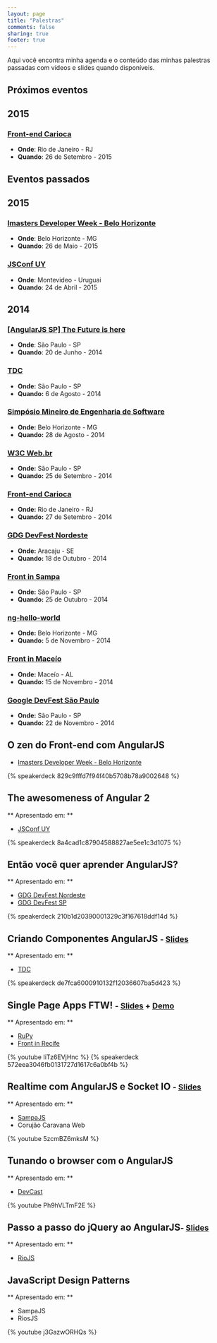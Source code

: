 ```yaml
---
layout: page
title: "Palestras"
comments: false
sharing: true
footer: true
---
```


Aqui você encontra minha agenda e o conteúdo das minhas palestras passadas com vídeos e slides quando disponíveis.


## Próximos eventos

## 2015

### [Front-end Carioca](http://frontendcarioca.com.br/)
- **Onde**: Rio de Janeiro - RJ
- **Quando**: 26 de Setembro - 2015


## Eventos passados


## 2015

### [Imasters Developer Week - Belo Horizonte](http://developerweek.imasters.com.br/belo-horizonte/)
- **Onde**: Belo Horizonte - MG
- **Quando**: 26 de Maio - 2015

### [JSConf UY](https://jsconf.uy/)
- **Onde**: Montevideo - Uruguai
- **Quando**: 24 de Abril - 2015


## 2014

### [[AngularJS SP] The Future is here](http://www.meetup.com/AngularJS-Sao-Paulo/events/181980392/)
- **Onde**: São Paulo - SP
- **Quando**: 20 de Junho - 2014

### [TDC](http://www.thedevelopersconference.com.br/tdc/2014/saopaulo/trilha-front-end)
- **Onde:** São Paulo - SP
- **Quando:** 6 de Agosto - 2014

### [Simpósio Mineiro de Engenharia de Software](http://www.gdgbh.org/puc_minas_08_14.html)
- **Onde:** Belo Horizonte - MG
- **Quando:** 28 de Agosto - 2014

### [W3C Web.br](http://conferenciaweb.w3c.br/)
- **Onde:** São Paulo - SP
- **Quando:** 25 de Setembro - 2014

### [Front-end Carioca](http://frontendcarioca.com.br/)
- **Onde:** Rio de Janeiro - RJ
- **Quando:** 27 de Setembro - 2014

### [GDG DevFest Nordeste](http://2014.devfestne.com.br/)
- **Onde:** Aracaju - SE
- **Quando:** 18 de Outubro - 2014

### [Front in Sampa](http://frontinsampa.com.br/)
- **Onde:** São Paulo - SP
- **Quando:** 25 de Outubro - 2014

### [ng-hello-world](http://www.meetup.com/AngularJS-BH/events/214806252/)
- **Onde:** Belo Horizonte - MG
- **Quando:** 5 de Novembro - 2014

### [Front in Maceío](http://frontinmaceio.com.br/)
- **Onde:** Maceío - AL
- **Quando:** 15 de Novembro - 2014

### [Google DevFest São Paulo](http://sp.devfest.com.br/)
- **Onde:** São Paulo - SP
- **Quando:** 22 de Novembro - 2014

## O zen do Front-end com AngularJS

- [Imasters Developer Week - Belo Horizonte](http://developerweek.imasters.com.br/belo-horizonte/)

{% speakerdeck 829c9fffd7f94f40b5708b78a9002648 %}

## The awesomeness of Angular 2

** Apresentado em: **

- [JSConf UY](https://jsconf.uy/)

{% speakerdeck 8a4cad1c87904588827ae5ee1c3d1075 %}

## Então você quer aprender AngularJS?

** Apresentado em: **

- [GDG DevFest Nordeste](2014.devfestne.com.br)
- [GDG DevFest SP](http://sp.devfest.com.br/)

{% speakerdeck 210b1d20390001329c3f167618ddf14d %}


## Criando Componentes AngularJS <small>- [Slides](https://speakerdeck.com/cironunes/criando-componentes-angularjs)</small>

** Apresentado em: **

- [TDC](http://www.thedevelopersconference.com.br/tdc/2014/saopaulo/)

{% speakerdeck de7fca6000910132f12036607ba5d423 %}

## Single Page Apps FTW! <small>- [Slides](https://speakerdeck.com/cironunes/single-page-apps-ftw-revisited) + [Demo](http://github.com/cironunes/spa-sample)</small>

** Apresentado em: **

- [RuPy](http://rupy.com.br/)
- [Front in Recife](http://frontinrecife.com.br/)

{% youtube IiTz6EVjHnc %}
{% speakerdeck 572eea3046fb0131727d1617c6a0bf4b %}

## Realtime com AngularJS e Socket IO <small>- [Slides](http://cironunes.realtime-presentation.jit.su/)</small>

** Apresentado em: **

- [SampaJS](http://sampajs.com.br/pos/)
- Corujão Caravana Web

{% youtube 5zcmBZ6mksM %}

## Tunando o browser com o AngularJS

** Apresentado em: **

- [DevCast](http://devcastbrasil.com/)

{% youtube Ph9hVLTmF2E %}

## Passo a passo do jQuery ao AngularJS<small>- [Slides](http://cironunes.github.com/jquery-to-angular/)</small>

** Apresentado em: **

- [RioJS](http://riojs.org/)

## JavaScript Design Patterns

** Apresentado em: **

- SampaJS
- RiosJS

{% youtube j3GazwORHQs %}
